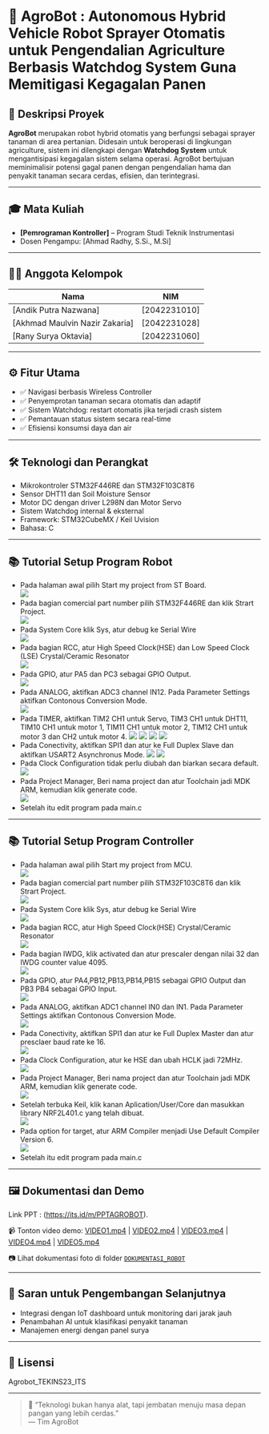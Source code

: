 # 🚜 AgroBot : Autonomous Hybrid Vehicle Robot Sprayer Otomatis untuk Pengendalian Agriculture Berbasis Watchdog System Guna Memitigasi Kegagalan Panen


## 📘 Deskripsi Proyek
**AgroBot** merupakan robot hybrid otomatis yang berfungsi sebagai sprayer tanaman di area pertanian. Didesain untuk beroperasi di lingkungan agriculture, sistem ini dilengkapi dengan **Watchdog System** untuk mengantisipasi kegagalan sistem selama operasi. AgroBot bertujuan meminimalisir potensi gagal panen dengan pengendalian hama dan penyakit tanaman secara cerdas, efisien, dan terintegrasi.

---

## 🎓 Mata Kuliah
- **[Pemrograman Kontroller]** – Program Studi Teknik Instrumentasi
- Dosen Pengampu: [Ahmad Radhy, S.Si., M.Si]

---

## 👨‍💻 Anggota Kelompok
| Nama | NIM | 
|------|-----|
| [Andik Putra Nazwana] | [2042231010] | 
| [Akhmad Maulvin Nazir Zakaria] | [2042231028] | 
| [Rany Surya Oktavia] | [2042231060] | 


---

## ⚙️ Fitur Utama
- ✅ Navigasi berbasis Wireless Controller
- ✅ Penyemprotan tanaman secara otomatis dan adaptif
- ✅ Sistem Watchdog: restart otomatis jika terjadi crash sistem
- ✅ Pemantauan status sistem secara real-time
- ✅ Efisiensi konsumsi daya dan air

---

## 🛠️ Teknologi dan Perangkat
- Mikrokontroler STM32F446RE dan STM32F103C8T6 
- Sensor DHT11 dan Soil Moisture Sensor
- Motor DC dengan driver L298N dan Motor Servo
- Sistem Watchdog internal & eksternal
- Framework: STM32CubeMX / Keil Uvision
- Bahasa: C
  
---

## 📚 Tutorial Setup Program Robot
- Pada halaman awal pilih Start my project from ST Board.  
  ![](DOKUMENTASI_CONTROLLER/Screenshot%20(43).png)
- Pada bagian comercial part number pilih STM32F446RE dan klik Strart Project.  
  ![](DOKUMENTASI_ROBOT/Screenshot%20(56).png)
- Pada System Core klik Sys, atur debug ke Serial Wire  
  ![](DOKUMENTASI_ROBOT/Screenshot%20(45).png)
- Pada bagian RCC, atur High Speed Clock(HSE) dan Low Speed Clock (LSE) Crystal/Ceramic Resonator  
  ![](DOKUMENTASI_ROBOT/Screenshot%20(46).png)
- Pada GPIO, atur PA5 dan PC3 sebagai GPIO Output.  
  ![](DOKUMENTASI_ROBOT/Screenshot%20(47).png)
- Pada ANALOG, aktifkan ADC3 channel IN12. Pada Parameter Settings aktifkan Contonous Conversion Mode.   
  ![](DOKUMENTASI_ROBOT/Screenshot%20(48).png)
- Pada TIMER, aktifkan TIM2 CH1 untuk Servo, TIM3 CH1 untuk DHT11, TIM10 CH1 untuk motor 1, TIM11 CH1 untuk motor 2, TIM12 CH1 untuk motor 3 dan CH2 untuk motor 4.
  ![](DOKUMENTASI_ROBOT/Screenshot%20(49).png)
  ![](DOKUMENTASI_ROBOT/Screenshot%20(50).png)
  ![](DOKUMENTASI_ROBOT/Screenshot%20(51).png)
  ![](DOKUMENTASI_ROBOT/Screenshot%20(52).png)
- Pada Conectivity, aktifkan SPI1 dan atur ke Full Duplex Slave dan aktifkan USART2 Asynchronus Mode.
  ![](DOKUMENTASI_Robot/Screenshot%20(53).png) 
  ![](DOKUMENTASI_Robot/Screenshot%20(54).png)
- Pada Clock Configuration tidak perlu diubah dan biarkan secara default.   
  ![](DOKUMENTASI_Robot/Screenshot%20(55).png)
- Pada Project Manager, Beri nama project dan atur Toolchain jadi MDK ARM, kemudian klik generate code.   
  ![](DOKUMENTASI_ROBOT/Screenshot%20(57).png)
- Setelah itu edit program pada main.c

---

## 📚 Tutorial Setup Program Controller
- Pada halaman awal pilih Start my project from MCU.  
  ![](DOKUMENTASI_CONTROLLER/Screenshot%20(43).png)
- Pada bagian comercial part number pilih STM32F103C8T6 dan klik Strart Project.  
  ![](DOKUMENTASI_CONTROLLER/Screenshot%20(44).png)
- Pada System Core klik Sys, atur debug ke Serial Wire  
  ![](DOKUMENTASI_CONTROLLER/Screenshot%20(24).png)
- Pada bagian RCC, atur High Speed Clock(HSE) Crystal/Ceramic Resonator  
  ![](DOKUMENTASI_CONTROLLER/Screenshot%20(25).png)
- Pada bagian IWDG, klik activated dan atur prescaler dengan nilai 32 dan IWDG counter value 4095.  
  ![](DOKUMENTASI_CONTROLLER/Screenshot%20(26).png)
- Pada GPIO, atur PA4,PB12,PB13,PB14,PB15 sebagai GPIO Output dan PB3 PB4 sebagai GPIO Input.  
  ![](DOKUMENTASI_CONTROLLER/Screenshot%20(27).png)
- Pada ANALOG, aktifkan ADC1 channel IN0 dan IN1. Pada Parameter Settings aktifkan Contonous Conversion Mode.   
  ![](DOKUMENTASI_CONTROLLER/Screenshot%20(28).png)
- Pada Conectivity, aktifkan SPI1 dan atur ke Full Duplex Master dan atur presclaer baud rate ke 16.   
  ![](DOKUMENTASI_CONTROLLER/Screenshot%20(30).png)
- Pada Clock Configuration, atur ke HSE dan ubah HCLK jadi 72MHz.   
  ![](DOKUMENTASI_CONTROLLER/Screenshot%20(31).png)
- Pada Project Manager, Beri nama project dan atur Toolchain jadi MDK ARM, kemudian klik generate code.   
  ![](DOKUMENTASI_CONTROLLER/Screenshot%20(33).png)
- Setelah terbuka Keil, klik kanan Aplication/User/Core dan masukkan library NRF2L401.c yang telah dibuat.   
  ![](DOKUMENTASI_CONTROLLER/Screenshot%20(34).png)
- Pada option for target, atur ARM Compiler menjadi Use Default Compiler Version 6.   
  ![](DOKUMENTASI_CONTROLLER/Screenshot%20(35).png)
- Setelah itu edit program pada main.c
  
---

## 🖼️ Dokumentasi dan Demo
Link PPT : (https://its.id/m/PPTAGROBOT).

📹 Tonton video demo: [VIDEO1.mp4](./DOKUMENTASI_ROBOT/VIDEO1.mp4) | [VIDEO2.mp4](./DOKUMENTASI_ROBOT/VIDEO2.mp4) | [VIDEO3.mp4](./DOKUMENTASI_ROBOT/VIDEO3.mp4) | [VIDEO4.mp4](./DOKUMENTASI_ROBOT/VIDEO4.mp4) | [VIDEO5.mp4](./DOKUMENTASI_ROBOT/VIDEO5.mp4)

📷 Lihat dokumentasi foto di folder [`DOKUMENTASI_ROBOT`](./DOKUMENTASI_ROBOT)


---

## 📌 Saran untuk Pengembangan Selanjutnya
- Integrasi dengan IoT dashboard untuk monitoring dari jarak jauh
- Penambahan AI untuk klasifikasi penyakit tanaman
- Manajemen energi dengan panel surya

---

## 🌱 Lisensi
Agrobot_TEKINS23_ITS

---

> 🚀 “Teknologi bukan hanya alat, tapi jembatan menuju masa depan pangan yang lebih cerdas.”  
> — Tim AgroBot

